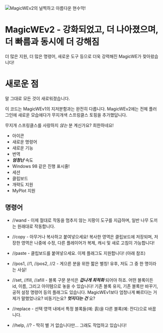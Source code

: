 ![MagicWEv2의 널찍하고 아름다운 현수막!](https://github.com/thebigsmileXD/MagicWE2/blob/master/resources/magicwe_icon_wide.png)
# MagicWEv2 - 강화되었고, 더 나아졌으며, 더 빠름과 동시에 더 강해짐
더 많은 지원, 더 많은 명령어, 새로운 도구 등으로 더욱 강력해진 MagicWE가 찾아왔습니다!

# 새로운 점
말 그대로 모든 것이 새로워졌습니다.

이 코드는 MagicWEv1의 지저분함과는 완전히 다릅니다. MagicWEv2에는 전체 플러그인에 새로운 모습에다가 무지개색 스프링클스 토핑을 추가했답니다.

무지개 스프링클스를 사랑하지 *않는* 분 계신가요? 희한하네요!

- 아이콘
- 새로운 명령어
- 새로운 기능
- 번역
- ***엄청난*** 속도
- Windows 98 같은 진행 표시줄!
- 세션
- 클립보드
- 개략도 지원
- MyPlot 지원

## 명령어
- //wand - 이제 절대로 작동을 멈추지 않는 지팡이 도구를 지급하며, 일반 나무 도끼는 원래대로 작동합니다.

<!-- 
- //brush - 사용자 인터페이스를 통해 구성할 수 있는 브러시입니다. 입맛에 맞게 선택하고 브러시 도구를 받으세요!
-->

- //copy - 아무거나 복사하고 붙여넣으세요! 복사한 영역은 클립보드에 저장되며, 저장한 영역은 나중에 수정, 다른 플레이어가 복제, 캐시 및 새로 고침이 가능합니다!

- //paste - 클립보드를 붙여넣으세요. 이제 플래그도 지원합니다! (아래 참조)

- //pos1, //1, //pos2, //2 - 게으른 분을 위한 짧은 별칭! 유후, 저도 그 중 한 명이라는 사실!

- //set, //fill, //afill - 블록 구문 분석은 ***겁나게 최적화*** 되어야 하죠. 어떤 블록이든 id, 이름, 그리고 아이템으로 놓을 수 있습니다!
기존 블록 유지, 기존 블록만 바꾸기, 공허 설정 명령어 등의 플래그도 있습니다. MagicWEv1보다 엄청나게 빠르다는 거 제가 말했었나요? 비동기는요? ***멋지다는 건*** 요?

- //replace - 선택 영역 내에서 특정 블록들(예: 흙)을 다른 블록(예: 잔디)으로 바꿉니다. 

- //help, //? - 딱히 별 거 없습니다만... 그래도 작업하고 있습니다!

<!--
## 빠른 업데이트
서버 충돌, 세계 어지럽힘, 플레이어 테러 등의 이슈가 발생했나요?
이슈를 생성하거나, ***진짜로*** 급한 경우에는 이슈와 함께 Twitter에서 태그하세요: [@xenialdan](https://twitter.com/xenialdan)
-->
